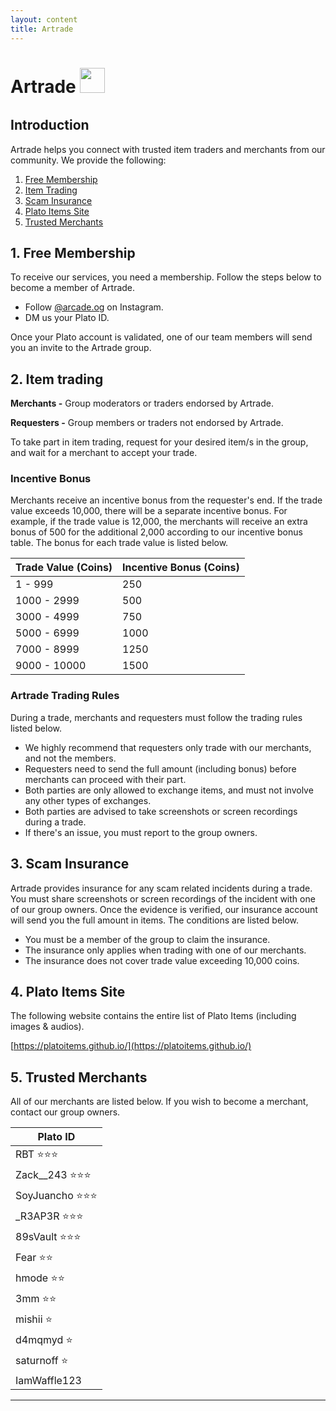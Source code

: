 ```yaml
---
layout: content
title: Artrade
---
```


<h1>Artrade&nbsp;<img src="https://platoArtrade.github.io/docs/assets/images/logo.png" style="padding-bottom:10px;height:40px" /></h1>

## Introduction

Artrade helps you connect with trusted item traders and merchants from our community. We provide the following:

1. [Free Membership](#1-free-membership)
2. [Item Trading](#2-item-trading)
3. [Scam Insurance](#3-scam-insurance)
4. [Plato Items Site](#4-plato-items-site)
5. [Trusted Merchants](#5-trusted-merchants)

## 1. Free Membership

To receive our services, you need a membership. Follow the steps below to become a member of Artrade.

- Follow [@arcade.og](https://instagram.com/arcade.og?igshid=YmMyMTA2M2Y=) on Instagram.
- DM us your Plato ID.

Once your Plato account is validated, one of our team members will send you an invite to the Artrade group.

## 2. Item trading

**Merchants -** Group moderators or traders endorsed by Artrade.

**Requesters -** Group members or traders not endorsed by Artrade.

To take part in item trading, request for your desired item/s in the group, and wait for a merchant to accept your trade.

### Incentive Bonus

Merchants receive an incentive bonus from the requester's end. If the trade value exceeds 10,000, there will be a separate incentive bonus. For example, if the trade value is 12,000, the merchants will receive an extra bonus of 500 for the additional 2,000 according to our incentive bonus table. The bonus for each trade value is listed below.

<table class="table table-sm table-bordered">
    <thead>
        <tr>
            <th class="w-50">Trade Value (Coins)</th>
            <th class="w-50">Incentive Bonus (Coins)</th>
        </tr>
    </thead>
    <tbody>
        <tr>
            <td>1 - 999</td>
            <td>250</td>
        </tr>
        <tr>
            <td>1000 - 2999</td>
            <td>500</td>
        </tr>
        <tr>
            <td>3000 - 4999</td>
            <td>750</td>
        </tr>
        <tr>
            <td>5000 - 6999</td>
            <td>1000</td>
        </tr>
        <tr>
            <td>7000 - 8999</td>
            <td>1250</td>
        </tr>
        <tr>
            <td>9000 - 10000</td>
            <td>1500</td>
        </tr>        
    </tbody>
</table>

### Artrade Trading Rules

During a trade, merchants and requesters must follow the trading rules listed below.

- We highly recommend that requesters only trade with our merchants, and not the members.
- Requesters need to send the full amount (including bonus) before merchants can proceed with their part.
- Both parties are only allowed to exchange items, and must not involve any other types of exchanges.
- Both parties are advised to take screenshots or screen recordings during a trade.
- If there's an issue, you must report to the group owners.

## 3. Scam Insurance

Artrade provides insurance for any scam related incidents during a trade. You must share screenshots or screen recordings of the incident with one of our group owners. Once the evidence is verified, our insurance account will send you the full amount in items. The conditions are listed below.

- You must be a member of the group to claim the insurance.
- The insurance only applies when trading with one of our merchants.
- The insurance does not cover trade value exceeding 10,000 coins.

## 4. Plato Items Site

The following website contains the entire list of Plato Items (including images & audios).

[https://platoitems.github.io/](https://platoitems.github.io/)

## 5. Trusted Merchants

All of our merchants are listed below. If you wish to become a merchant, contact our group owners.

<table class="table table-sm table-bordered">
    <thead>
        <tr>
            <th class="w-50">Plato ID</th>
        </tr>
    </thead>
    <tbody>
        <tr>
            <td>RBT ⭐⭐⭐</td>
        </tr>
        <tr>
            <td>Zack__243 ⭐⭐⭐</td>
        </tr>
        <tr>
            <td>SoyJuancho ⭐⭐⭐</td>
        </tr>        
        <tr>
            <td>_R3AP3R ⭐⭐⭐</td>
        </tr>
        <tr>
            <td>89sVault ⭐⭐⭐</td>
        </tr>        
        <tr>
            <td>Fear ⭐⭐</td>
        </tr>        
        <tr>
            <td>hmode ⭐⭐</td>
        </tr>        
        <tr>
            <td>3mm ⭐⭐</td>
        </tr>                
        <tr>
            <td>mishii ⭐</td>
        </tr>
        <tr>
            <td>d4mqmyd ⭐</td>
        </tr>
        <tr>
            <td>saturnoff ⭐</td>
        </tr>
        <tr>
            <td>IamWaffle123</td>
        </tr>        
    </tbody>
</table>

<hr>


